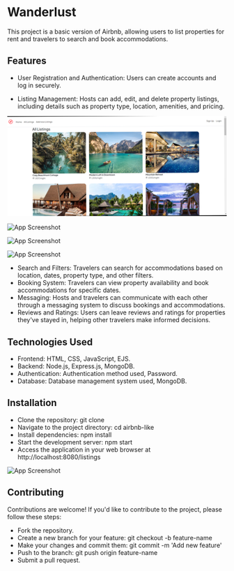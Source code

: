 
# Wanderlust

This project is a basic version of Airbnb, allowing users to list properties for rent and travelers to search and book accommodations.


## Features

- User Registration and Authentication: Users can create accounts and log in securely.

- Listing Management: Hosts can add, edit, and delete property listings, including details such as property type, location, amenities, and pricing.

![App Screenshot](homepage.png.png)

![App Screenshot](https://via.placeholder.com/468x300?text=App+Screenshot+Here)

![App Screenshot](https://via.placeholder.com/468x300?text=App+Screenshot+Here)

![App Screenshot](https://via.placeholder.com/468x300?text=App+Screenshot+Here)

- Search and Filters: Travelers can search for accommodations based on location, dates, property type, and other filters.
- Booking System: Travelers can view property availability and book accommodations for specific dates.
- Messaging: Hosts and travelers can communicate with each other through a messaging system to discuss bookings and accommodations.
- Reviews and Ratings: Users can leave reviews and ratings for properties they've stayed in, helping other travelers make informed decisions.

## Technologies Used
-  Frontend:  HTML, CSS, JavaScript, EJS.
- Backend:   Node.js, Express.js, MongoDB.
- Authentication: Authentication method used, Password.
- Database: Database management system used, MongoDB.


## Installation
- Clone the repository: git clone <repository-url>
- Navigate to the project directory: cd airbnb-like
- Install dependencies: npm install
- Start the development server: npm start
- Access the application in your web browser at http://localhost:8080/listings


![App Screenshot](https://via.placeholder.com/468x300?text=App+Screenshot+Here)

## Contributing

Contributions are welcome! If you'd like to contribute to the project, please follow these steps:

- Fork the repository.
- Create a new branch for your feature: git checkout -b feature-name
- Make your changes and commit them: git commit -m 'Add new feature'
- Push to the branch: git push origin feature-name
- Submit a pull request.


